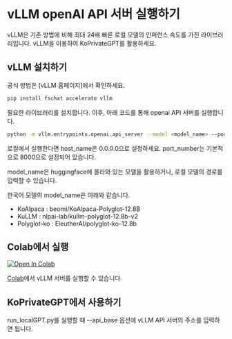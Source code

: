 # vLLM openAI API 서버 실행하기

vLLM은 기존 방법에 비해 최대 24배 빠른 로컬 모델의 인퍼런스 속도를 가진 라이브러리입니다. vLLM을 이용하여 KoPrivateGPT를 활용하세요.

## vLLM 설치하기

공식 방법은 [vLLM 홈페이지]에서 확인하세요.

```bash
pip install fschat accelerate vllm
```

필요한 라이브러리를 설치합니다. 이후, 아래 코드를 통해 openai API 서버를 실행합니다.

```bash
python -m vllm.entrypoints.openai.api_server --model <model_name> --port <port_number> --host <host_name>
```

로컬에서 실행한다면 host_name은 0.0.0.0으로 설정하세요. port_number는 기본적으로 8000으로 설정되어 있습니다.

model_name은 huggingface에 올라와 있는 모델을 활용하거나, 로컬 모델의 경로를 입력할 수 있습니다.

한국어 모델의 model_name은 아래와 같습니다.

- KoAlpaca : beomi/KoAlpaca-Polyglot-12.8B
- KuLLM : nlpai-lab/kullm-polyglot-12.8b-v2
- Polyglot-ko : EleutherAI/polyglot-ko-12.8b

## Colab에서 실행

<a style='display:inline' target="_blank" href="https://colab.research.google.com/drive/1ICSL0lVCavh2TyW4mbeI7uVka5FGYJRx?usp=sharing">
  <img src="https://colab.research.google.com/assets/colab-badge.svg" alt="Open In Colab"/>
</a>

[Colab](https://colab.research.google.com/drive/1ICSL0lVCavh2TyW4mbeI7uVka5FGYJRx?usp=sharing)에서 vLLM 서버를 실행할 수 있습니다.

## KoPrivateGPT에서 사용하기

run_localGPT.py를 실행할 때 --api_base 옵션에 vLLM API 서버의 주소를 입력하면 됩니다.  
